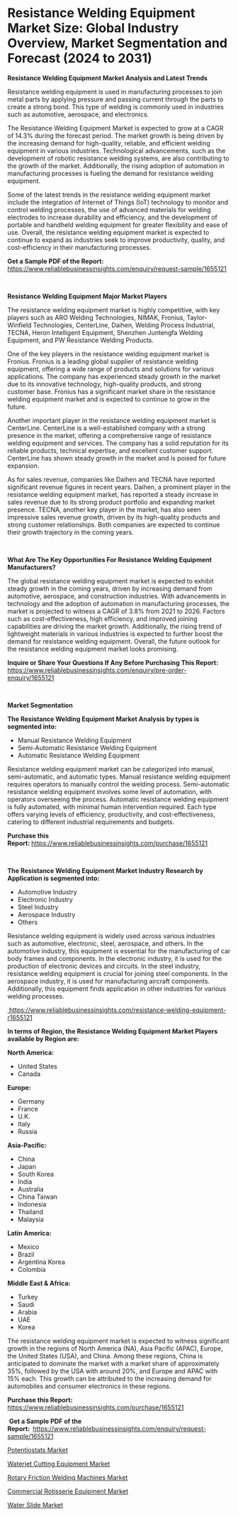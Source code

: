 <p><h1>Resistance Welding Equipment Market Size: Global Industry Overview, Market Segmentation and Forecast (2024 to 2031)</h1></p><p><strong>Resistance Welding Equipment Market Analysis and Latest Trends</strong></p>
<p><p>Resistance welding equipment is used in manufacturing processes to join metal parts by applying pressure and passing current through the parts to create a strong bond. This type of welding is commonly used in industries such as automotive, aerospace, and electronics.</p><p>The Resistance Welding Equipment Market is expected to grow at a CAGR of 14.3% during the forecast period. The market growth is being driven by the increasing demand for high-quality, reliable, and efficient welding equipment in various industries. Technological advancements, such as the development of robotic resistance welding systems, are also contributing to the growth of the market. Additionally, the rising adoption of automation in manufacturing processes is fueling the demand for resistance welding equipment.</p><p>Some of the latest trends in the resistance welding equipment market include the integration of Internet of Things (IoT) technology to monitor and control welding processes, the use of advanced materials for welding electrodes to increase durability and efficiency, and the development of portable and handheld welding equipment for greater flexibility and ease of use. Overall, the resistance welding equipment market is expected to continue to expand as industries seek to improve productivity, quality, and cost-efficiency in their manufacturing processes.</p></p>
<p><strong>Get a Sample PDF of the Report:&nbsp;</strong> <a href="https://www.reliablebusinessinsights.com/enquiry/request-sample/1655121">https://www.reliablebusinessinsights.com/enquiry/request-sample/1655121</a></p>
<p>&nbsp;</p>
<p><strong>Resistance Welding Equipment Major Market Players</strong></p>
<p><p>The resistance welding equipment market is highly competitive, with key players such as ARO Welding Technologies, NIMAK, Fronius, Taylor-Winfield Technologies, CenterLine, Daihen, Welding Process Industrial, TECNA, Heron Intelligent Equipment, Shenzhen Juntengfa Welding Equipment, and PW Resistance Welding Products.</p><p>One of the key players in the resistance welding equipment market is Fronius. Fronius is a leading global supplier of resistance welding equipment, offering a wide range of products and solutions for various applications. The company has experienced steady growth in the market due to its innovative technology, high-quality products, and strong customer base. Fronius has a significant market share in the resistance welding equipment market and is expected to continue to grow in the future.</p><p>Another important player in the resistance welding equipment market is CenterLine. CenterLine is a well-established company with a strong presence in the market, offering a comprehensive range of resistance welding equipment and services. The company has a solid reputation for its reliable products, technical expertise, and excellent customer support. CenterLine has shown steady growth in the market and is poised for future expansion.</p><p>As for sales revenue, companies like Daihen and TECNA have reported significant revenue figures in recent years. Daihen, a prominent player in the resistance welding equipment market, has reported a steady increase in sales revenue due to its strong product portfolio and expanding market presence. TECNA, another key player in the market, has also seen impressive sales revenue growth, driven by its high-quality products and strong customer relationships. Both companies are expected to continue their growth trajectory in the coming years.</p></p>
<p>&nbsp;</p>
<p><strong>What Are The Key Opportunities For Resistance Welding Equipment Manufacturers?</strong></p>
<p><p>The global resistance welding equipment market is expected to exhibit steady growth in the coming years, driven by increasing demand from automotive, aerospace, and construction industries. With advancements in technology and the adoption of automation in manufacturing processes, the market is projected to witness a CAGR of 3.8% from 2021 to 2026. Factors such as cost-effectiveness, high efficiency, and improved joining capabilities are driving the market growth. Additionally, the rising trend of lightweight materials in various industries is expected to further boost the demand for resistance welding equipment. Overall, the future outlook for the resistance welding equipment market looks promising.</p></p>
<p><strong>Inquire or Share Your Questions If Any Before Purchasing This Report:</strong> <a href="https://www.reliablebusinessinsights.com/enquiry/pre-order-enquiry/1655121">https://www.reliablebusinessinsights.com/enquiry/pre-order-enquiry/1655121</a></p>
<p>&nbsp;</p>
<p><strong>Market Segmentation</strong></p>
<p><strong>The Resistance Welding Equipment Market Analysis by types is segmented into:</strong></p>
<p><ul><li>Manual Resistance Welding Equipment</li><li>Semi-Automatic Resistance Welding Equipment</li><li>Automatic Resistance Welding Equipment</li></ul></p>
<p><p>Resistance welding equipment market can be categorized into manual, semi-automatic, and automatic types. Manual resistance welding equipment requires operators to manually control the welding process. Semi-automatic resistance welding equipment involves some level of automation, with operators overseeing the process. Automatic resistance welding equipment is fully automated, with minimal human intervention required. Each type offers varying levels of efficiency, productivity, and cost-effectiveness, catering to different industrial requirements and budgets.</p></p>
<p><strong>Purchase this Report:&nbsp;</strong><a href="https://www.reliablebusinessinsights.com/purchase/1655121">https://www.reliablebusinessinsights.com/purchase/1655121</a></p>
<p>&nbsp;</p>
<p><strong>The Resistance Welding Equipment Market Industry Research by Application is segmented into:</strong></p>
<p><ul><li>Automotive Industry</li><li>Electronic Industry</li><li>Steel Industry</li><li>Aerospace Industry</li><li>Others</li></ul></p>
<p><p>Resistance welding equipment is widely used across various industries such as automotive, electronic, steel, aerospace, and others. In the automotive industry, this equipment is essential for the manufacturing of car body frames and components. In the electronic industry, it is used for the production of electronic devices and circuits. In the steel industry, resistance welding equipment is crucial for joining steel components. In the aerospace industry, it is used for manufacturing aircraft components. Additionally, this equipment finds application in other industries for various welding processes.</p></p>
<p><a href="https://www.reliablebusinessinsights.com/resistance-welding-equipment-r1655121">&nbsp;https://www.reliablebusinessinsights.com/resistance-welding-equipment-r1655121</a></p>
<p><strong>In terms of Region, the Resistance Welding Equipment Market Players available by Region are:</strong></p>
<p>
    <p> <strong> North America: </strong>
        <ul>
            <li>United States</li>
            <li>Canada</li>
        </ul>
        </p> 
    <p> <strong> Europe: </strong>
        <ul>
            <li>Germany</li>
            <li>France</li>
            <li>U.K.</li>
            <li>Italy</li>
            <li>Russia</li>
        </ul>
        </p> 
    <p> <strong> Asia-Pacific: </strong>
        <ul>
            <li>China</li>
            <li>Japan</li>
            <li>South Korea</li>
            <li>India</li>
            <li>Australia</li>
            <li>China Taiwan</li>
            <li>Indonesia</li>
            <li>Thailand</li>
            <li>Malaysia</li>
        </ul>
        </p> 
    <p> <strong> Latin America: </strong>
        <ul>
            <li>Mexico</li>
            <li>Brazil</li>
            <li>Argentina Korea</li>
            <li>Colombia</li>
        </ul>
        </p> 
    <p> <strong> Middle East & Africa: </strong>
        <ul>
            <li>Turkey</li>
            <li>Saudi</li>
            <li>Arabia</li>
            <li>UAE</li>
            <li>Korea</li>
        </ul>
    </p>
    </p>
<p><p>The resistance welding equipment market is expected to witness significant growth in the regions of North America (NA), Asia Pacific (APAC), Europe, the United States (USA), and China. Among these regions, China is anticipated to dominate the market with a market share of approximately 35%, followed by the USA with around 20%, and Europe and APAC with 15% each. This growth can be attributed to the increasing demand for automobiles and consumer electronics in these regions.</p></p>
<p><strong>Purchase this Report: </strong><a href="https://www.reliablebusinessinsights.com/purchase/1655121">https://www.reliablebusinessinsights.com/purchase/1655121</a></p>
<p>&nbsp;<strong>Get a Sample PDF of the Report:&nbsp;&nbsp;</strong><a href="https://www.reliablebusinessinsights.com/enquiry/request-sample/1655121">https://www.reliablebusinessinsights.com/enquiry/request-sample/1655121</a></p>
<p><strong></strong></p>
<p><p><a href="https://medium.com/@m.muhlisin.sin_83756/potentiostats-market-research-report-market-forecast-and-growth-prospects-with-a-steady-cagr-of-5-7-fd96c5d71c79">Potentiostats Market</a></p><p><a href="https://medium.com/@eltaoberts/waterjet-cutting-equipment-market-share-and-new-trends-analysis-by-its-type-application-end-use-12bf96452598">Waterjet Cutting Equipment Market</a></p><p><a href="https://medium.com/@gracielawharris42024/rotary-friction-welding-machines-market-global-market-share-and-ranking-overall-sales-and-demand-59f1324c0701">Rotary Friction Welding Machines Market</a></p><p><a href="https://medium.com/@luke.bailey5468/commercial-rotisserie-equipment-market-global-market-insights-and-sales-trends-2024-to-2031-a650b7cd6a0e">Commercial Rotisserie Equipment Market</a></p><p><a href="https://medium.com/@jayrussel94/comprehensive-analysis-of-the-global-water-slide-market-growth-trends-market-forecasts-2024-f00754acfca3">Water Slide Market</a></p></p>